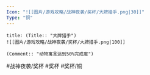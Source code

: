 ```yaml
---
Icon: "![[图片/游戏攻略/战神夜袭/奖杯/大牌猎手.png|30]]"
Type: "铜"
---
```

```ad-common-bronze-trophy
title: (Title:: "大牌猎手")
![[图片/游戏攻略/战神夜袭/奖杯/大牌猎手.png|100]]

(Comment:: "动物寓言达到50%完成度")
```

#战神夜袭/奖杯 #奖杯 #奖杯/铜
